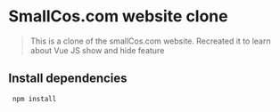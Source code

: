 # SmallCos.com website clone

> This is a clone of the smallCos.com website. Recreated it to learn about Vue JS show and hide feature

## Install dependencies

```
 npm install
```
